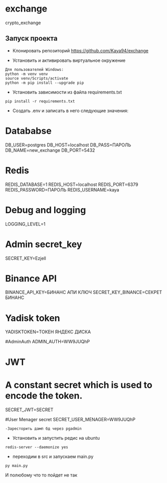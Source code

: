 # exchange
crypto_exchange

## Запуск проекта

- Клонировать репозиторий https://github.com/Kaya94/exchange

- Установить и активировать виртуальное окружение    
```
Для пользователей Windows:
python -m venv venv
source venv/Scripts/activate
python -m pip install --upgrade pip
```
- Установить зависимости из файла requirements.txt
```
pip install -r requirements.txt
```
 - Создать .env и записать в него следующие значения:
# Datababse
DB_USER=postgres
DB_HOST=localhost
DB_PASS=ПАРОЛЬ
DB_NAME=new_exchange
DB_PORT=5432

# Redis
REDIS_DATABASE=1
REDIS_HOST=localhost
REDIS_PORT=6379
REDIS_PASSWORD=ПАРОЛЬ
REDIS_USERNAME=kaya

# Debug and logging
LOGGING_LEVEL=1

# Admin secret_key
SECRET_KEY=Ezjell

# Binance API
BINANCE_API_KEY=БИНАНС АПИ КЛЮЧ
SECRET_KEY_BINANCE=СЕКРЕТ БИНАНС

# Yadisk token
YADISKTOKEN=ТОКЕН ЯНДЕКС ДИСКА

#AdminAuth
ADMIN_AUTH=WW9JUQhP

# JWT
# A constant secret which is used to encode the token.
SECRET_JWT=SECRET

#User Menager secret
SECRET_USER_MENAGER=WW9JUQhP
```
-Заресторить дамп бд через pgadmin
```
- Установить и запустить редис на ubuntu
```
redis-server --daemonize yes
```
- переходим в src и запускаем main.py
```
py main.py
```
И полюбому что то пойдет не так

